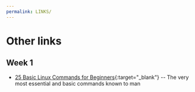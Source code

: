 ```yaml
---
permalink: LINKS/
---
```

# Other links
## Week 1
* [25 Basic Linux Commands for Beginners](https://www.geeksforgeeks.org/basic-linux-commands/){:target="_blank"} -- The very most essential and basic commands known to man
